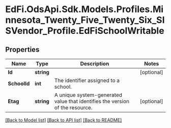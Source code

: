 # EdFi.OdsApi.Sdk.Models.Profiles.Minnesota_Twenty_Five_Twenty_Six_SISVendor_Profile.EdFiSchoolWritable

## Properties

Name | Type | Description | Notes
------------ | ------------- | ------------- | -------------
**Id** | **string** |  | [optional] 
**SchoolId** | **int** | The identifier assigned to a school. | 
**Etag** | **string** | A unique system-generated value that identifies the version of the resource. | [optional] 

[[Back to Model list]](../README.md#documentation-for-models) [[Back to API list]](../README.md#documentation-for-api-endpoints) [[Back to README]](../README.md)

